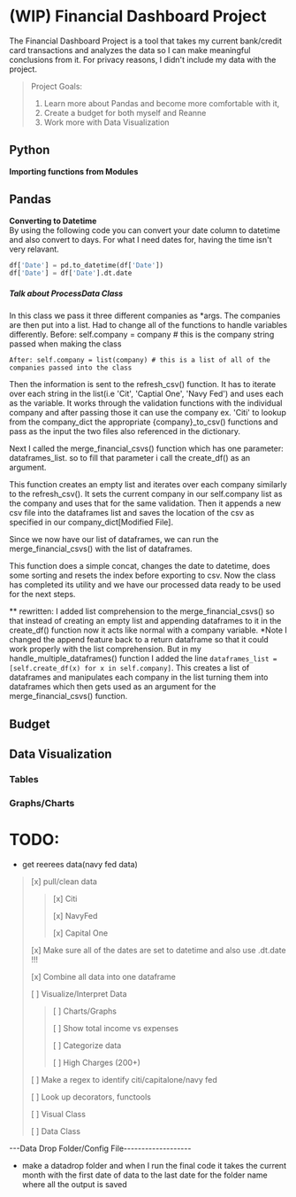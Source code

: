 # (WIP) Financial Dashboard Project

The Financial Dashboard Project is a tool that takes my current bank/credit card transactions and analyzes the data so I can make meaningful conclusions from it. For privacy reasons, I didn't include my data with the project. <br/> 
> Project Goals: 
> 1. Learn more about Pandas and become more comfortable with it, 
> 2. Create a budget for both myself and Reanne
> 3. Work more with Data Visualization



## Python
**Importing functions from Modules**



## Pandas
**Converting to Datetime** <br/>
By using the following code you can convert your date column to datetime and also convert to days. For what I need dates for, having the time isn't very relavant.

```python
df['Date'] = pd.to_datetime(df['Date']) 
df['Date'] = df['Date'].dt.date
```

##### Talk about ProcessData Class
In this class we pass it three different companies as *args.
The companies are then put into a list.
Had to change all of the functions to handle variables differently. 
    Before: self.company = company # this is the company string passed when making the class

    After: self.company = list(company) # this is a list of all of the companies passed into the class

Then the information is sent to the refresh_csv() function. It has to iterate over each string in the list(i.e 'Cit', 'Captial One', 'Navy Fed') and uses each as the variable.
It works through the validation functions with the individual company and after passing those it can use the company ex. 'Citi' to lookup from the company_dict the appropriate {company}_to_csv() functions and pass as the input the two files also referenced in the dictionary.

Next I called the merge_financial_csvs() function which has one parameter: dataframes_list. so to fill that parameter i call the create_df() as an argument.

This function creates an empty list and iterates over each company similarly to the refresh_csv(). It sets the current company in our self.company list as the company and uses that for the same validation. Then it appends a new csv file into the dataframes list and saves the location of the csv as specified in our company_dict[Modified File].

Since we now have our list of dataframes, we can run the merge_financial_csvs() with the list of dataframes. 

This function does a simple concat, changes the date to datetime, does some sorting and resets the index before exporting to csv. Now the class has completed its utility and we have our processed data ready to be used for the next steps.

** rewritten:
I added list comprehension to the merge_financial_csvs() so that instead of creating an empty list and appending dataframes to it in the create_df() function now it acts like normal with a company variable. *Note I changed the append feature back to a return dataframe so that it could work properly with the list comprehension. But in my handle_multiple_dataframes() function I added the line `dataframes_list = [self.create_df(x) for x in self.company]`. This creates a list of dataframes and manipulates each company in the list turning them into dataframes which then gets used as an argument for the merge_financial_csvs() function.
## Budget



## Data Visualization

### Tables


### Graphs/Charts


# TODO:
* get reerees data(navy fed data)

> [x] pull/clean data
>
>>    [x] Citi
>>
>>    [x] NavyFed
>>
>>    [x] Capital One
>
> [x] Make sure all of the dates are set to datetime and also use .dt.date !!!
>
> [x] Combine all data into one dataframe
>
> [ ] Visualize/Interpret Data
>
>>    [ ] Charts/Graphs
>>
>>    [ ] Show total income vs expenses
>>
>>    [ ] Categorize data
>>
>>    [ ] High Charges (200+)
>
> [ ] Make a regex to identify citi/capitalone/navy fed
>
> [ ] Look up decorators, functools
>
> [ ] Visual Class
> 
> [ ] Data Class


---Data Drop Folder/Config File-------------------
* make a datadrop folder and when I run the final code it takes the current month with the first 
date of data to the last date for the folder name where all the output is saved
